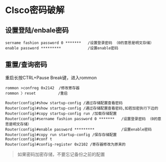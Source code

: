 # CIsco密码破解

## 设置登陆/enbale密码

```cisco
sername fashion password 0 *******   /设置登录密码 （0的意思是明文存储）
enable password *********            /设置enable密码
```

## 重置/查询密码

重启长按CTRL+Pause Break键，进入rommon

```Cisco
rommon >confreg 0x2142  /修改寄存器
rommon 〉reset          /重启

Router(config)#show startup-config /通过存储配置查看密码
Router(config)#show startup-config /通过存储配置查看密码,如若加密执行下边的
Router(config)#copy startup-config run /加载存储配置
Router(config)#sername fashion password 0 *******   /设置登录密码 （0的意思是明文存储）
Router(config)#enable password *********            /设置enable密码
Router(config)#copy run startup-config /保存存储配置
Router(config)#conf t
Router(config)#config-register 0x2102 /寄存器修改为原来的
```

> 如果密码加密存储，不要忘记备份之前的配置